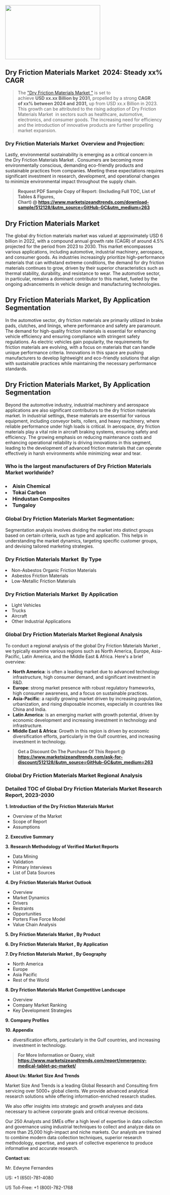 <p><img class="alignnone size-medium wp-image-20088" src="https://ffe5etoiles.com/wp-content/uploads/2024/12/MST1-300x171.png" alt="" width="300" height="171" /></p><h2 id="ember46" class="ember-view reader-text-block__heading-2">Dry Friction Materials Market &nbsp;2024: Steady&nbsp;xx% CAGR</h2><blockquote id="ember47" class="ember-view reader-text-block__blockquote">The&nbsp;<a class="app-aware-link " href="https://www.marketsizeandtrends.com/download-sample/512128/&utm_source=GitHub-GC&utm_medium=263" target="_blank" data-test-app-aware-link="">"Dry Friction Materials Market "</a>&nbsp;is set to achieve&nbsp;<strong>USD&nbsp;xx.xx&nbsp;Billion by 2031,</strong>&nbsp;propelled by a strong&nbsp;<strong>CAGR of&nbsp;xx% between 2024 and 2031,</strong>&nbsp;up from USD xx.x Billion in 2023. This growth can be attributed to the rising adoption of&nbsp;Dry Friction Materials Market &nbsp;in sectors such as healthcare, automotive, electronics, and consumer goods. The increasing need for efficiency and the introduction of innovative products are further propelling market expansion.</blockquote><h3 id="ember48" class="ember-view reader-text-block__heading-3">Dry Friction Materials Market &nbsp;Overview and Projection:</h3><p id="ember49" class="ember-view reader-text-block__paragraph">Lastly, environmental sustainability is emerging as a critical concern in the&nbsp;Dry Friction Materials Market . Consumers are becoming more environmentally conscious, demanding eco-friendly products and sustainable practices from companies. Meeting these expectations requires significant investment in research, development, and operational changes to minimize environmental impact throughout the supply chain.</p><blockquote id="ember50" class="ember-view reader-text-block__blockquote"><strong>Request PDF Sample Copy of Report: (Including Full TOC, List of Tables &amp; Figures, Chart)&nbsp;@&nbsp;<strong><a href="https://www.marketsizeandtrends.com/download-sample/512128/&utm_source=GitHub-GC&utm_medium=263" target="_blank">https://www.marketsizeandtrends.com/download-sample/512128/&utm_source=GitHub-GC&utm_medium=263</a></strong></strong></blockquote><h3 class=""> <h2>Dry Friction Materials Market</h2><p>The global dry friction materials market was valued at approximately USD 6 billion in 2022, with a compound annual growth rate (CAGR) of around 4.5% projected for the period from 2023 to 2030. This market encompasses various applications, including automotive, industrial machinery, aerospace, and consumer goods. As industries increasingly prioritize high-performance materials that can withstand extreme conditions, the demand for dry friction materials continues to grow, driven by their superior characteristics such as thermal stability, durability, and resistance to wear. The automotive sector, in particular, remains a dominant contributor to this market, fueled by the ongoing advancements in vehicle design and manufacturing technologies.</p><h2>Dry Friction Materials Market, By Application Segmentation</h2><p>In the automotive sector, dry friction materials are primarily utilized in brake pads, clutches, and linings, where performance and safety are paramount. The demand for high-quality friction materials is essential for enhancing vehicle efficiency and ensuring compliance with stringent safety regulations. As electric vehicles gain popularity, the requirements for friction materials are evolving, with a focus on materials that can handle unique performance criteria. Innovations in this space are pushing manufacturers to develop lightweight and eco-friendly solutions that align with sustainable practices while maintaining the necessary performance standards.</p><h2>Dry Friction Materials Market, By Application Segmentation</h2><p>Beyond the automotive industry, industrial machinery and aerospace applications are also significant contributors to the dry friction materials market. In industrial settings, these materials are essential for various equipment, including conveyor belts, rollers, and heavy machinery, where reliable performance under high loads is critical. In aerospace, dry friction materials play a vital role in aircraft braking systems, ensuring safety and efficiency. The growing emphasis on reducing maintenance costs and enhancing operational reliability is driving innovations in this segment, leading to the development of advanced friction materials that can operate effectively in harsh environments while minimizing wear and tear.</p></h3><h3 id="" class="">Who is the largest manufacturers of&nbsp;Dry Friction Materials Market worldwide?</h3><h3 class=""></Li><Li>Aisin Chemical</Li><Li> Tokai Carbon</Li><Li> Hindustan Composites</Li><Li> Tungaloy</h3><h3 id="ember53" class="ember-view reader-text-block__heading-3">Global&nbsp;Dry Friction Materials Market Segmentation:</h3><p id="ember54" class="ember-view reader-text-block__paragraph">Segmentation analysis involves dividing the market into distinct groups based on certain criteria, such as type and application. This helps in understanding the market dynamics, targeting specific customer groups, and devising tailored marketing strategies.</p><h3 id="" class="">Dry Friction Materials Market &nbsp;By Type</h3><p></Li><Li>Non-Asbestos Organic Friction Materials</Li><Li> Asbestos Friction Materials</Li><Li> Low-Metallic Friction Materials</p><h3 id="" class="">Dry Friction Materials Market &nbsp;By Application</h3><p class=""></Li><Li>Light Vehicles</Li><Li> Trucks</Li><Li> Aircraft</Li><Li> Other Industrial Applications</p><h3 id="ember62" class="ember-view reader-text-block__heading-3">Global Dry Friction Materials Market Regional Analysis</h3><p id="ember63" class="ember-view reader-text-block__paragraph">To conduct a regional analysis of the global Dry Friction Materials Market , we typically examine various regions such as North America, Europe, Asia-Pacific, Latin America, and the Middle East &amp; Africa. Here's a brief overview:</p><ul><li><strong>North America</strong>: is often a leading market due to advanced technology infrastructure, high consumer demand, and significant investment in R&amp;D.</li><li><strong>Europe</strong>: strong market presence with robust regulatory frameworks, high consumer awareness, and a focus on sustainable practices.</li><li><strong>Asia-Pacific</strong>: a rapidly growing market driven by increasing population, urbanization, and rising disposable incomes, especially in countries like China and India.</li><li><strong>Latin America</strong>: is an emerging market with growth potential, driven by economic development and increasing investment in technology and infrastructure.</li><li><strong>Middle East &amp; Africa</strong>: Growth in this region is driven by economic diversification efforts, particularly in the Gulf countries, and increasing investment in technology.</li></ul><blockquote id="ember61" class="ember-view reader-text-block__blockquote"><strong>Get a Discount On The Purchase Of This Report @ <strong><a href="https://html-cleaner.com/" target="">https://www.marketsizeandtrends.com/ask-for-discount/512128/&utm_source=GitHub-GC&utm_medium=263</a></strong></strong></blockquote><h3 id="ember62" class="ember-view reader-text-block__heading-3">Global Dry Friction Materials Market Regional Analysis</h3><h3 id="" class="">Detailed TOC of Global Dry Friction Materials Market Research Report, 2023-2030</h3><p id="" class=""><strong>1. Introduction of the Dry Friction Materials Market </strong></p><ul><li>Overview of the Market</li><li>Scope of Report</li><li>Assumptions</li></ul><p id="" class=""><strong>2. Executive Summary</strong></p><p id="" class=""><strong>3. Research Methodology of Verified Market Reports</strong></p><ul><li>Data Mining</li><li>Validation</li><li>Primary Interviews</li><li>List of Data Sources</li></ul><p id="" class=""><strong>4. Dry Friction Materials Market Outlook</strong></p><ul><li>Overview</li><li>Market Dynamics</li><li>Drivers</li><li>Restraints</li><li>Opportunities</li><li>Porters Five Force Model</li><li>Value Chain Analysis</li></ul><p id="" class=""><strong>5. Dry Friction Materials Market , By Product</strong></p><p id="" class=""><strong>6. Dry Friction Materials Market , By Application</strong></p><p id="" class=""><strong>7. Dry Friction Materials Market , By Geography</strong></p><ul><li>North America</li><li>Europe</li><li>Asia Pacific</li><li>Rest of the World</li></ul><p id="" class=""><strong>8. Dry Friction Materials Market Competitive Landscape</strong></p><ul><li>Overview</li><li>Company Market Ranking</li><li>Key Development Strategies</li></ul><p id="" class=""><strong>9. Company Profiles</strong></p><p id="" class=""><strong>10. Appendix</strong></p><ul><li>diversification efforts, particularly in the Gulf countries, and increasing investment in technology.</li></ul><blockquote id="ember65" class="ember-view reader-text-block__blockquote"><strong>For More Information or Query, visit <strong><strong><a href="https://html-cleaner.com/" target="">https://www.marketsizeandtrends.com/report/emergency-medical-tablet-pc-market/</a></strong></strong></strong></blockquote><p id="" class=""><strong>About Us: Market Size And Trends</strong></p><p id="" class="">Market Size And Trends is a leading Global Research and Consulting firm servicing over 5000+ global clients. We provide advanced analytical research solutions while offering information-enriched research studies.</p><p id="" class="">We also offer insights into strategic and growth analyses and data necessary to achieve corporate goals and critical revenue decisions.</p><p id="" class="">Our 250 Analysts and SMEs offer a high level of expertise in data collection and governance using industrial techniques to collect and analyze data on more than 25,000 high-impact and niche markets. Our analysts are trained to combine modern data collection techniques, superior research methodology, expertise, and years of collective experience to produce informative and accurate research.</p><p id="" class=""><strong>Contact us:</strong></p><p id="" class="">Mr. Edwyne Fernandes</p><p id="" class="">US: +1 (650)-781-4080</p><p id="" class="">US Toll-Free: +1 (800)-782-1768</p>
